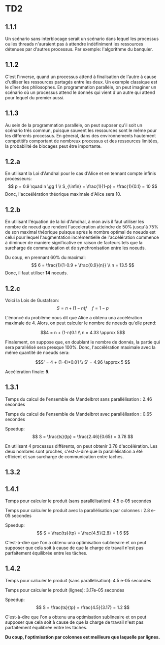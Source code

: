 # TD2

## 1.1.1
Un scénario sans interblocage serait un scénario dans lequel les processus ou les threads n'auraient pas à attendre indéfiniment les ressources détenues par d'autres processus. Par exemple: l'algorithme du banquier.
## 1.1.2
C'est l'inverse, quand un processus attend à finalisation de l'autre à cause d'utiliser les ressources partagés entre les deux. Un example classique est le dîner des philosophes. En programmation parallèle, on peut imaginer un scénario où un processus attend le donnés qui vient d'un autre qui attend pour lequel du premier aussi.
## 1.1.3
Au sein de la programmation parallèle, on peut suposer qu'il soit un scénario trés commun, puisque souvent les ressources sont le même pour les differents processus. En géneral, dans des environnements hautement compétitifs comportant de nombreux processus et des ressources limitées, la probabilité de blocages peut être importante.

## 1.2.a
En utilisant la Loi d'Amdhal pour le cas d'Alice et en tennant compte infinis processeurs:
$$
p = 0.9
\quad
n \gg 1
\\
S_{\infin} = \frac{1}{1-p} = \frac{1}{0.1} = 10
$$
Donc, l'acceélération théorique maximale d'Alice sera 10.
## 1.2.b
En utilisant l'équation de la loi d'Amdhal, à mon avis il faut utiliser les nombre de noeud que rendent l'acceleration atteindre de 50% jusqu'à 75% de son maximal théorique puisque après le nombre optimal de noeuds est celui pour lequel l'augmentation incrémentielle de l'accélération commence à diminuer de manière significative en raison de facteurs tels que la surcharge de communication et de synchronisation entre les noeuds.

Du coup, en prennant 60% du maximal:
$$
 6 = \frac{1}{1-0.9 + \frac{0.9}{n}} \\
 n = 13.5
$$
Donc, il faut utiliser **14** noeuds.
## 1.2.c
Voici la Lois de Gustafson:
$$
S = n + (1 - n)f \quad f = 1 - p
$$

L'énoncé du problème nous dit que Alice a obtenu una accélération maximale de 4. Alors, on peut calculer le nombre de noeuds qu'elle prend:

$$4 = n + (1-n)0.1 \\
n = 4.33 \approx 5$$

Finalement, on suppose que, en doublant le nombre de donnés, la partie qui sera parallèlisé sera presque 100%. Donc, l'accélération maximale avec la même quantité de noeuds sera:

$$S' = 4 + (1-4)*0.01 \\
S' = 4.96 \approx 5
$$

Accélération finale: **5**.

## 1.3.1

Temps du calcul de l'ensemble de Mandelbrot sans parallèlisation : 2.46 secondes

Temps du calcul de l'ensemble de Mandelbrot avec parallèlisation : 0.65 secondes

Speedup:
$$
S = \frac{ts}{tp} = \frac{2.46}{0.65} = 3.78
$$

En utilisant 4 processus différents, on peut obtenir 3.78 d'accélération. Les deux nombres sont proches, c'est-à-dire que la parallèlisation a été efficient et san surcharge de communication entre taches.

## 1.3.2

## 1.4.1

Temps pour calculer le produit (sans parallèlisation): 4.5 e-05 secondes

Temps pour calculer le produit avec la parallèlisation par colonnes : 
2.8 e-05 secondes

Speedup:
$$
S = \frac{ts}{tp} = \frac{4.5}{2.8} = 1.6
$$

C'est-à-dire que l'on a obtenu una optimisation sublineaire et on peut supposer que cela soit à cause de que la charge de travail n'est pas parfaitement équilibrée entre les tâches.

## 1.4.2

Temps pour calculer le produit (sans parallèlisation): 4.5 e-05 secondes

Temps pour calculer le produit (lignes): 3.17e-05 secondes

Speedup:
$$
S = \frac{ts}{tp} = \frac{4.5}{3.17} = 1.2
$$

C'est-à-dire que l'on a obtenu una optimisation sublineaire et on peut supposer que cela soit à cause de que la charge de travail n'est pas parfaitement équilibrée entre les tâches.

**Du coup, l'optimisation par colonnes est meilleure que laquelle par lignes.**
